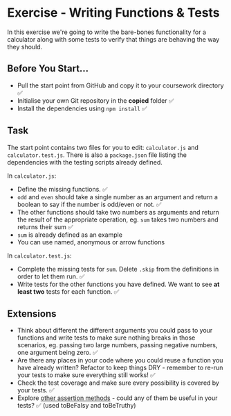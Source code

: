 # Exercise - Writing Functions & Tests

In this exercise we're going to write the bare-bones functionality for a calculator along with some tests to verify that things are behaving the way they should.

## Before You Start...

- Pull the start point from GitHub and copy it to your coursework directory ✅ 
- Initialise your own Git repository in the **copied** folder ✅
- Install the dependencies using `npm install` ✅

## Task

The start point contains two files for you to edit: `calculator.js` and `calculator.test.js`. There is also a `package.json` file listing the dependencies with the testing scripts already defined. 

In `calculator.js`:

- Define the missing functions. ✅
- `odd` and `even` should take a single number as an argument and return a boolean to say if the number is odd/even or not. ✅
- The other functions should take two numbers as arguments and return the result of the appropriate operation, eg. `sum` takes two numbers and returns their sum ✅
- `sum` is already defined as an example 
- You can use named, anonymous or arrow functions 

In `calculator.test.js`:

- Complete the missing tests for `sum`. Delete `.skip` from the definitions in order to let them run. ✅
- Write tests for the other functions you have defined. We want to see **at least two** tests for each function. ✅

## Extensions

- Think about different the different arguments you could pass to your functions and write tests to make sure nothing breaks in those scenarios, eg. passing two large numbers, passing negative numbers, one argument being zero. ✅
- Are there any places in your code where you could reuse a function you have already written? Refactor to keep things DRY - remember to re-run your tests to make sure everything still works! ✅
- Check the test coverage and make sure every possibility is covered by your tests. ✅
- Explore [other assertion methods](https://jestjs.io/docs/expect) - could any of them be useful in your tests? ✅ (used toBeFalsy and toBeTruthy)
